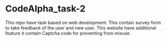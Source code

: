 # CodeAlpha_task-2
This repo have task based on web development. This contain survey form to take feedback of the user and new user. This website have additional feature it contain Captcha code for preventing from misuse.
